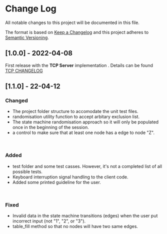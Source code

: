 
# Change Log
All notable changes to this project will be documented in this file.
 
The format is based on [Keep a Changelog](http://keepachangelog.com/)
and this project adheres to [Semantic Versioning](http://semver.org/).
 

 
## [1.0.0] - 2022-04-08
First release with the **TCP Server** implementation . Details can be found [TCP CHANGELOG](tcp/CHANGELOG.md)

## [1.1.0] - 22-04-12

### Changed
- The project folder structure to accomodate the unit test files.
- randomisation utility function to accept arbitary exclusion list.
- The state machine randomisation approach so it will only be populated once in the beginning of the session.
- a control to make sure that at least one node has a edge to node "Z".

<br/>

### Added
- test folder and some test casses. However, it's not a completed list of all possible tests.
- Keyboard interruption signal handling to the client code.
- Added some printed guideline for the user.

<br/>

### Fixed
- Invalid data in the state machine transitions (edges) when the user put incorrect input (not "1", "2", or "3").
- table_fill method so that no nodes will have two same edges.

